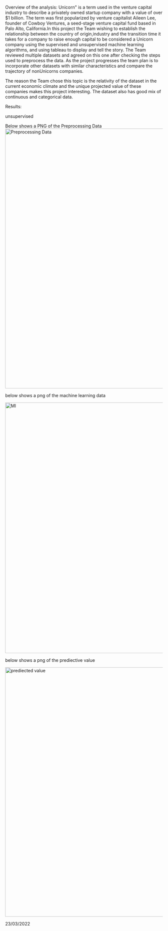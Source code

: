 Overview of the analysis:
Unicorn" is a term used in the venture capital industry to describe a privately owned startup company with a value of over $1 billion. The term was first popularized by venture capitalist Aileen Lee, founder of Cowboy Ventures, a seed-stage venture capital fund based in Palo Alto, California.In this project the Team wishing to establish the relationship between the country of origin,industry and the transition time it takes for a company to raise enough capital to be considered a Unicorn company using the supervised and unsupervised machine learning algorithms, and using tableau to display and tell the story. The Team reviewed multiple datasets and agreed on this one after checking the steps used to preprocess the data. As the project progresses the team plan is to incorporate other datasets with similar characteristics and compare the trajectory of nonUnicorns companies.

The reason the Team chose this topic is the relativity of the dataset in the current economic climate and the unique projected value of these companies makes this project interesting. The dataset also has good mix of continuous and categorical data. 

Results:

unsupervised

Below shows a PNG of the Preprocessing Data
<img width="829" alt="Preprocessing Data" src="https://user-images.githubusercontent.com/92246505/159665139-590963a2-6322-44d4-b9f2-afa94d522068.png">


below shows a png of the machine learning data 

<img width="800" alt="Ml" src="https://user-images.githubusercontent.com/92246505/159665274-0ee5f593-6bef-45ac-adfe-6049980ea048.png">


below shows a png of the prediective value 

<img width="796" alt="prediected value" src="https://user-images.githubusercontent.com/92246505/159665112-e4028ba7-7939-46f2-a279-05d5f33bc1ae.png">


23/03/2022


